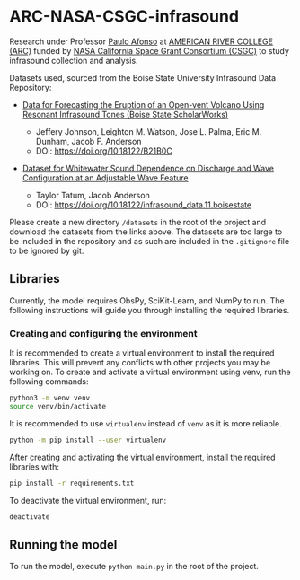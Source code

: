 # ARC-NASA-CSGC-infrasound

Research under Professor [Paulo Afonso](https://losrios.edu/about-los-rios/contact-us/employee-directory/employee?xid=x76049&id=1085001) at [AMERICAN RIVER COLLEGE (ARC)](https://arc.losrios.edu/) funded by [NASA California Space Grant Consortium (CSGC)](https://casgc.ucsd.edu/) to study infrasound collection and analysis.

Datasets used, sourced from the Boise State University Infrasound Data Repository:

- [Data for Forecasting the Eruption of an Open-vent Volcano Using Resonant Infrasound Tones (Boise State ScholarWorks)](https://scholarworks.boisestate.edu/infrasound_data/1/)
    - Jeffery Johnson, Leighton M. Watson, Jose L. Palma, Eric M. Dunham, Jacob F. Anderson
    - DOI: https://doi.org/10.18122/B21B0C

- [Dataset for Whitewater Sound Dependence on Discharge and Wave Configuration at an Adjustable Wave Feature](https://scholarworks.boisestate.edu/infrasound_data/11/)
    - Taylor Tatum, Jacob Anderson
    - DOI: https://doi.org/10.18122/infrasound_data.11.boisestate

Please create a new directory `/datasets` in the root of the project and download the datasets from the links above. The datasets are too large to be included in the repository and as such are included in the `.gitignore` file to be ignored by git.


## Libraries

Currently, the model requires ObsPy, SciKit-Learn, and NumPy to run. The following instructions will guide you through installing the required libraries.

### Creating and configuring the environment

It is recommended to create a virtual environment to install the required libraries. This will prevent any conflicts with other projects you may be working on. To create and activate a virtual environment using venv, run the following commands:

```bash
python3 -m venv venv
source venv/bin/activate
```

It is recommended to use `virtualenv` instead of `venv` as it is more reliable.

```bash
python -m pip install --user virtualenv
```

After creating and activating the virtual environment, install the required libraries with:

```bash 
pip install -r requirements.txt
```

To deactivate the virtual environment, run:

```bash
deactivate
```

## Running the model

To run the model, execute `python main.py` in the root of the project.
